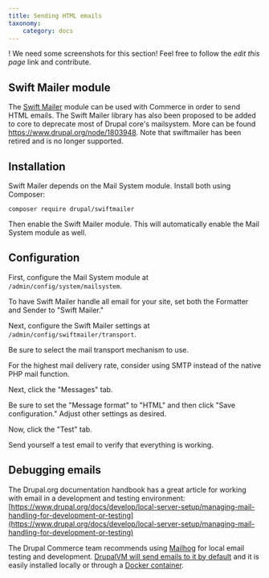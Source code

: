 ```yaml
---
title: Sending HTML emails
taxonomy:
    category: docs
---
```


! We need some screenshots for this section! Feel free to follow the *edit this page* link and contribute.

## Swift Mailer module

The [Swift Mailer](https://www.drupal.org/project/swiftmailer) module can be used with Commerce in order to send HTML emails. The Swift Mailer library has also been proposed to be added to core to deprecate most of Drupal core's mailsystem. More can be found https://www.drupal.org/node/1803948. Note that swiftmailer has been retired and is no longer supported. 

## Installation

Swift Mailer depends on the Mail System module.  Install both using Composer:

```
composer require drupal/swiftmailer
```

Then enable the Swift Mailer module.  This will automatically enable the Mail System module as well.

## Configuration

First, configure the Mail System module at `/admin/config/system/mailsystem`.

To have Swift Mailer handle all email for your site, set both the Formatter and Sender to "Swift Mailer."

Next, configure the Swift Mailer settings at `/admin/config/swiftmailer/transport`.

Be sure to select the mail transport mechanism to use.

For the highest mail delivery rate, consider using SMTP instead of the native PHP mail function.

Next, click the "Messages" tab.

Be sure to set the "Message format" to "HTML" and then click "Save configuration."  Adjust other settings as desired.

Now, click the "Test" tab.

Send yourself a test email to verify that everything is working.

## Debugging emails

The Drupal.org documentation handbook has a great article for working with email in a development and testing environment: [https://www.drupal.org/docs/develop/local-server-setup/managing-mail-handling-for-development-or-testing](https://www.drupal.org/docs/develop/local-server-setup/managing-mail-handling-for-development-or-testing)

The Drupal Commerce team recommends using [Mailhog](https://github.com/mailhog/MailHog) for local email testing and development. [DrupalVM will send emails to it by default](http://docs.drupalvm.com/en/latest/extras/mailhog/) and it is easily installed locally or through a [Docker container](https://hub.docker.com/r/mailhog/mailhog/).
